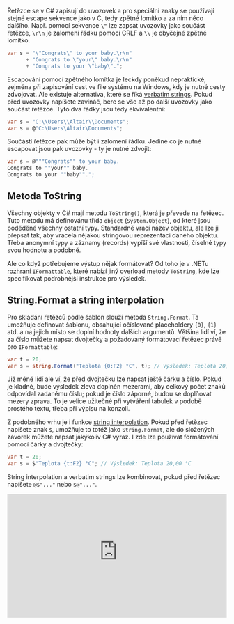 <!-- dcterms:title = C# pro mírně pokročilé: Formátování řetězců, rozhraní IFormattable a string interpolation -->
<!-- dcterms:abstract = Každý objekt v C# lze pomocí metody ToString převést na řetězec. Ale jak si poradit, když je třeba řešit formátování a internacionalizaci? Od toho je tady rozhraní IFormattable. A další radosti zažijete s metodou String.Format a string interpolation. -->
<!-- dcterms:creator = Michal Altair Valášek -->
<!-- x4w:pictureUrl = /perex-pictures/20210923-csharp-format.jpg -->
<!-- x4w:pictureWidth = 150 -->
<!-- x4w:pictureHeight = 150 -->
<!-- x4w:coverUrl = /cover-pictures/20210923-csharp-format.jpg-->
<!-- x4w:category = Z-TECH -->
<!-- x4w:category = IT -->
<!-- dcterms:dateAccepted = 2021-09-23 -->

Řetězce se v C# zapisují do uvozovek a pro speciální znaky se používají stejné escape sekvence jako v C, tedy zpětné lomítko a za ním něco dalšího. Např. pomocí sekvence `\"` lze zapsat uvozovky jako součást řetězce, `\r\n` je zalomení řádku pomocí CRLF a `\\` je obyčejné zpětné lomítko. 

```cs
var s = "\"Congrats\" to your baby.\r\n"
      + "Congrats to \"your\" baby.\r\n"
      + "Congrats to your \"baby\".";
```

Escapování pomocí zpětného lomítka je leckdy poněkud nepraktické, zejména při zapisování cest ve file systému na Windows, kdy je nutné cesty zdvojovat. Ale existuje alternativa, které se říká [verbatim strings](https://docs.microsoft.com/en-us/dotnet/csharp/language-reference/tokens/verbatim). Pokud před uvozovky napíšete zavináč, bere se vše až po další uvozovky jako součást řetězce. Tyto dva řádky jsou tedy ekvivalentní:

```cs
var s = "C:\\Users\\Altair\\Documents";
var s = @"C:\Users\Altair\Documents";
```

Součástí řetězce pak může být i zalomení řádku. Jediné co je nutné escapovat jsou pak uvozovky - ty je nutné zdvojit:

```cs
var s = @"""Congrats"" to your baby.
Congrats to ""your"" baby.
Congrats to your ""baby"".";
```

## Metoda ToString

Všechny objekty v C# mají metodu `ToString()`, která je převede na řetězec. Tuto metodu má definovánu třída `object` (`System.Object`), od které jsou poděděné všechny ostatní typy. Standardně vrací název objektu, ale lze ji přepsat tak, aby vracela nějakou stringovou reprezentaci daného objektu. Třeba anonymní typy a záznamy (records) vypíší své vlastnosti, číselné typy svou hodnotu a podobně.

Ale co když potřebujeme výstup nějak formátovat? Od toho je v .NETu [rozhraní `IFormattable`](https://docs.microsoft.com/en-us/dotnet/api/system.iformattable), které nabízí jiný overload metody `ToString`, kde lze specifikovat podrobnější instrukce pro výsledek.

## String.Format a string interpolation

Pro skládání řetězců podle šablon slouží metoda `String.Format`. Ta umožňuje definovat šablonu, obsahující očíslované placeholdery `{0}`, `{1}` atd. a na jejich místo se doplní hodnoty dalších argumentů. Většina lidí ví, že za číslo můžete napsat dvojtečky a požadovaný formátovací řetězec právě pro `IFormattable`:

```cs
var t = 20;
var s = string.Format("Teplota {0:F2} °C", t); // Výsledek: Teplota 20,00 °C
```

Již méně lidí ale ví, že před dvojtečku lze napsat ještě čárku a číslo. Pokud je kladné, bude výsledek zleva doplněn mezerami, aby celkový počet znaků odpovídal zadanému číslu; pokud je číslo záporné, budou se doplňovat mezery zprava. To je velice užitečné při vytváření tabulek v podobě prostého textu, třeba při výpisu na konzoli.

Z podobného vrhu je i funkce [string interpolation](https://docs.microsoft.com/en-us/dotnet/csharp/language-reference/tokens/interpolated). Pokud před řetězec napíšete znak `$`, umožňuje to totéž jako `String.Format`, ale do složených závorek můžete napsat jakýkoliv C# výraz. I zde lze používat formátování pomocí čárky a dvojtečky:

```cs
var t = 20;
var s = $"Teplota {t:F2} °C"; // Výsledek: Teplota 20,00 °C
```

String interpolation a verbatim strings lze kombinovat, pokud před řetězec napíšete `@$"..."` nebo `$@"..."`.

<div style="position:relative;padding-top:56.25%;">
  <iframe src="https://www.youtube-nocookie.com/embed/JUT47rjcLTI" frameborder="0" allowfullscreen allow="accelerometer; autoplay; encrypted-media; gyroscope; picture-in-picture" style="position:absolute;top:0;left:0;width:100%;height:100%;"></iframe>
</div>